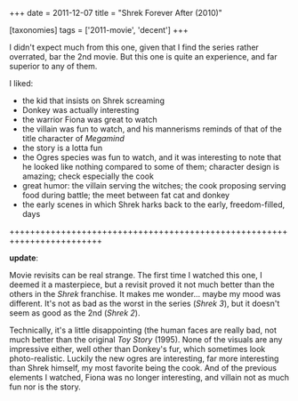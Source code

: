 +++
date = 2011-12-07
title = "Shrek Forever After (2010)"

[taxonomies]
tags = ['2011-movie', 'decent']
+++

I didn\'t expect much from this one, given that I find the series rather
overrated, bar the 2nd movie. But this one is quite an experience, and
far superior to any of them.

I liked:

-   the kid that insists on Shrek screaming
-   Donkey was actually interesting
-   the warrior Fiona was great to watch
-   the villain was fun to watch, and his mannerisms reminds of that of
    the title character of *Megamind*
-   the story is a lotta fun
-   the Ogres species was fun to watch, and it was interesting to note
    that he looked like nothing compared to some of them; character
    design is amazing; check especially the cook
-   great humor: the villain serving the witches; the cook proposing
    serving food during battle; the meet between fat cat and donkey
-   the early scenes in which Shrek harks back to the early,
    freedom-filled, days

++++++++++++++++++++++++++++++++++++++++++++++++++++++++++++++++++++++++

**update**:

Movie revisits can be real strange. The first time I watched this one, I
deemed it a masterpiece, but a revisit proved it not much better than
the others in the *Shrek* franchise. It makes me wonder\... maybe my
mood was different. It\'s not as bad as the worst in the series (*Shrek
3*), but it doesn\'t seem as good as the 2nd (*Shrek 2*).

Technically, it\'s a little disappointing (the human faces are really
bad, not much better than the original *Toy Story* (1995). None of the
visuals are any impressive either, well other than Donkey\'s fur, which
sometimes look photo-realistic. Luckily the new ogres are interesting,
far more interesting than Shrek himself, my most favorite being the
cook. And of the previous elements I watched, Fiona was no longer
interesting, and villain not as much fun nor is the story.
